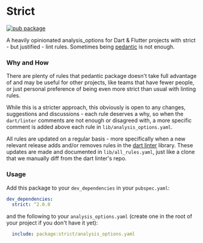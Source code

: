 # Strict

[![pub package](https://img.shields.io/pub/v/strict?style=flat-square)](https://pub.dev/packages/strict)

A heavily opinionated analysis_options for Dart & Flutter projects with strict - but
justified - lint rules. Sometimes being [pedantic](https://github.com/google/pedantic) is not enough.

### Why and How

There are plenty of rules that pedantic package doesn't take full advantage of and may be
useful for other projects, like teams that have fewer people, or just personal preference
of being even more strict than usual with linting rules.

While this is a stricter approach, this obviously is open to any changes, suggestions and
discussions - each rule deserves a why, so when the `dart/linter` comments are not enough or
disagreed with, a more specific comment is added above each rule in `lib/analysis_options.yaml`.

All rules are updated on a regular basis - more specifically when a new relevant release
adds and/or removes rules in the [dart linter](https://github.com/dart-lang/linter) library.
These updates are made and documented in `lib/all_rules.yaml`, just like a clone that we manually
diff from the dart linter's repo.

### Usage

Add this package to your `dev_dependencies` in your `pubspec.yaml`:

```yaml
dev_dependencies:
  strict: ^2.0.0
```

and the following to your `analysis_options.yaml` (create one in the root of your project if you don't
have it yet):

```yaml
  include: package:strict/analysis_options.yaml
```